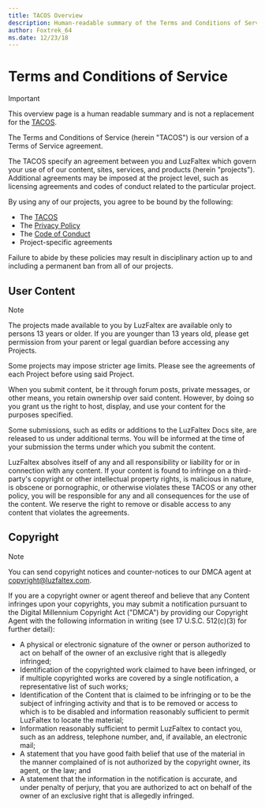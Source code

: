 ```yaml
---
title: TACOS Overview
description: Human-readable summary of the Terms and Conditions of Service
author: Foxtrek_64
ms.date: 12/23/18
---
```


# Terms and Conditions of Service

> [!IMPORTANT]
> This overview page is a human readable summary and is not a replacement for the [TACOS](./tacos-policy.md).

The Terms and Conditions of Service (herein "TACOS") is our version of a Terms of Service agreement.

The TACOS specify an agreement between you and LuzFaltex which govern your use of of our content, sites, services, and products (herein "projects"). Additional agreements may be imposed at the project level, such as licensing agreements and codes of conduct related to the particular project.

By using any of our projects, you agree to be bound by the following:

* The [TACOS](./tacos-policy.md)
* The [Privacy Policy](./privacy-policy.md)
* The [Code of Conduct](./code-of-conduct.md)
* Project-specific agreements

Failure to abide by these policies may result in disciplinary action up to and including a permanent ban from all of our projects.

## User Content

> [!NOTE]
> The projects made available to you by LuzFaltex are available only to persons 13 years or older. If you are younger than 13 years old, please get permission from your parent or legal guardian before accessing any Projects.
>
> Some projects may impose stricter age limits. Please see the agreements of each Project before using said Project.

When you submit content, be it through forum posts, private messages, or other means, you retain ownership over said content. However, by doing so you grant us the right to host, display, and use your content for the purposes specified.

Some submissions, such as edits or additions to the LuzFaltex Docs site, are released to us under additional terms. You will be informed at the time of your submission the terms under which you submit the content.

LuzFaltex absolves itself of any and all responsibility or liability for or in connection with any content. If your content is found to infringe on a third-party's copyright or other intellectual property rights, is malicious in nature, is obscene or pornographic, or otherwise violates these TACOS or any other policy, you will be responsible for any and all consequences for the use of the content. We reserve the right to remove or disable access to any content that violates the agreements.

## Copyright

> [!NOTE]
> You can send copyright notices and counter-notices to our DMCA agent at [copyright@luzfaltex.com](mailto:copyright@luzfaltex.com).

If you are a copyright owner or agent thereof and believe that any Content infringes upon your copyrights, you may submit a notification pursuant to the Digital Millennium Copyright Act ("DMCA") by providing our Copyright Agent with the following information in writing (see 17 U.S.C. 512(c)(3) for further detail):

* A physical or electronic signature of the owner or person authorized to act on behalf of the owner of an exclusive right that is allegedly infringed;
* Identification of the copyrighted work claimed to have been infringed, or if multiple copyrighted works are covered by a single notification, a representative list of such works;
* Identification of the Content that is claimed to be infringing or to be the subject of infringing activity and that is to be removed or access to which is to be disabled and information reasonably sufficient to permit LuzFaltex to locate the material;
* Information reasonably sufficient to permit LuzFaltex to contact you, such as an address, telephone number, and, if available, an electronic mail;
* A statement that you have good faith belief that use of the material in the manner complained of is not authorized by the copyright owner, its agent, or the law; and
* A statement that the information in the notification is accurate, and under penalty of perjury, that you are authorized to act on behalf of the owner of an exclusive right that is allegedly infringed.